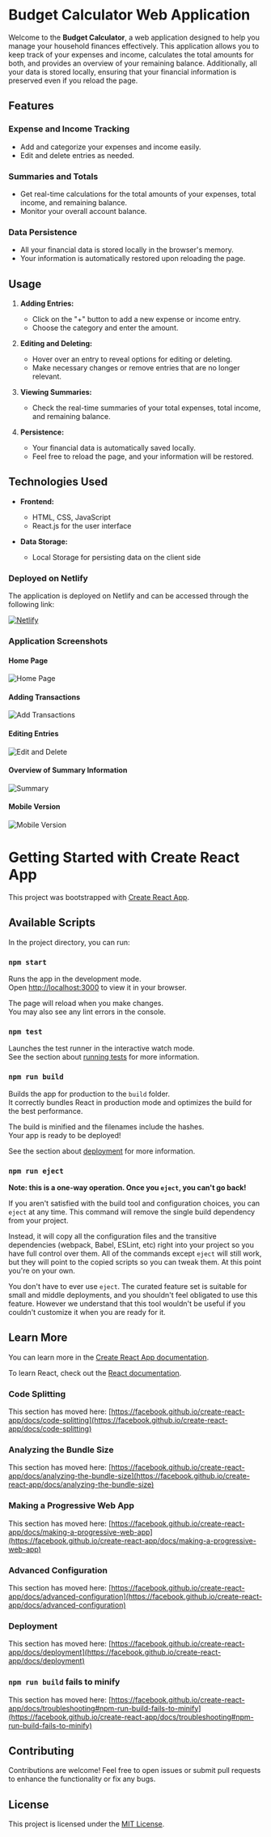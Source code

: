 # Budget Calculator Web Application

Welcome to the **Budget Calculator**, a web application designed to help you manage your household finances effectively. This application allows you to keep track of your expenses and income, calculates the total amounts for both, and provides an overview of your remaining balance. Additionally, all your data is stored locally, ensuring that your financial information is preserved even if you reload the page.

## Features

### Expense and Income Tracking

- Add and categorize your expenses and income easily.
- Edit and delete entries as needed.

### Summaries and Totals

- Get real-time calculations for the total amounts of your expenses, total income, and remaining balance.
- Monitor your overall account balance.

### Data Persistence

- All your financial data is stored locally in the browser's memory.
- Your information is automatically restored upon reloading the page.

## Usage

1. **Adding Entries:**

   - Click on the "+" button to add a new expense or income entry.
   - Choose the category and enter the amount.

2. **Editing and Deleting:**

   - Hover over an entry to reveal options for editing or deleting.
   - Make necessary changes or remove entries that are no longer relevant.

3. **Viewing Summaries:**

   - Check the real-time summaries of your total expenses, total income, and remaining balance.

4. **Persistence:**
   - Your financial data is automatically saved locally.
   - Feel free to reload the page, and your information will be restored.

## Technologies Used

- **Frontend:**

  - HTML, CSS, JavaScript
  - React.js for the user interface

- **Data Storage:**
  - Local Storage for persisting data on the client side

### Deployed on Netlify

The application is deployed on Netlify and can be accessed through the following link:

[![Netlify](https://img.shields.io/badge/Netlify-Deployed-success?style=for-the-badge&logo=netlify)](https://nimble-pithivier-2162b6.netlify.app/)

### Application Screenshots

#### Home Page

![Home Page](screenshots/home-page.png)

#### Adding Transactions

![Add Transactions](screenshots/add-transactions.png)

#### Editing Entries

![Edit and Delete](screenshots/edit.png)

#### Overview of Summary Information

![Summary](screenshots/summary.png)

#### Mobile Version

![Mobile Version](screenshots/mobile-version.png)

# Getting Started with Create React App

This project was bootstrapped with [Create React App](https://github.com/facebook/create-react-app).

## Available Scripts

In the project directory, you can run:

### `npm start`

Runs the app in the development mode.\
Open [http://localhost:3000](http://localhost:3000) to view it in your browser.

The page will reload when you make changes.\
You may also see any lint errors in the console.

### `npm test`

Launches the test runner in the interactive watch mode.\
See the section about [running tests](https://facebook.github.io/create-react-app/docs/running-tests) for more information.

### `npm run build`

Builds the app for production to the `build` folder.\
It correctly bundles React in production mode and optimizes the build for the best performance.

The build is minified and the filenames include the hashes.\
Your app is ready to be deployed!

See the section about [deployment](https://facebook.github.io/create-react-app/docs/deployment) for more information.

### `npm run eject`

**Note: this is a one-way operation. Once you `eject`, you can't go back!**

If you aren't satisfied with the build tool and configuration choices, you can `eject` at any time. This command will remove the single build dependency from your project.

Instead, it will copy all the configuration files and the transitive dependencies (webpack, Babel, ESLint, etc) right into your project so you have full control over them. All of the commands except `eject` will still work, but they will point to the copied scripts so you can tweak them. At this point you're on your own.

You don't have to ever use `eject`. The curated feature set is suitable for small and middle deployments, and you shouldn't feel obligated to use this feature. However we understand that this tool wouldn't be useful if you couldn't customize it when you are ready for it.

## Learn More

You can learn more in the [Create React App documentation](https://facebook.github.io/create-react-app/docs/getting-started).

To learn React, check out the [React documentation](https://reactjs.org/).

### Code Splitting

This section has moved here: [https://facebook.github.io/create-react-app/docs/code-splitting](https://facebook.github.io/create-react-app/docs/code-splitting)

### Analyzing the Bundle Size

This section has moved here: [https://facebook.github.io/create-react-app/docs/analyzing-the-bundle-size](https://facebook.github.io/create-react-app/docs/analyzing-the-bundle-size)

### Making a Progressive Web App

This section has moved here: [https://facebook.github.io/create-react-app/docs/making-a-progressive-web-app](https://facebook.github.io/create-react-app/docs/making-a-progressive-web-app)

### Advanced Configuration

This section has moved here: [https://facebook.github.io/create-react-app/docs/advanced-configuration](https://facebook.github.io/create-react-app/docs/advanced-configuration)

### Deployment

This section has moved here: [https://facebook.github.io/create-react-app/docs/deployment](https://facebook.github.io/create-react-app/docs/deployment)

### `npm run build` fails to minify

This section has moved here: [https://facebook.github.io/create-react-app/docs/troubleshooting#npm-run-build-fails-to-minify](https://facebook.github.io/create-react-app/docs/troubleshooting#npm-run-build-fails-to-minify)

## Contributing

Contributions are welcome! Feel free to open issues or submit pull requests to enhance the functionality or fix any bugs.

## License

This project is licensed under the [MIT License](LICENSE.md).
